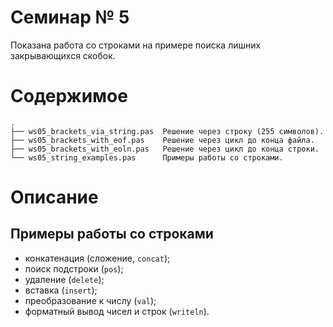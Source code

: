 # Семинар № 5

Показана работа со строками на примере поиска лишних закрывающихся скобок.

# Содержимое

    .
    ├── ws05_brackets_via_string.pas  Решение через строку (255 символов).
    ├── ws05_brackets_with_eof.pas    Решение через цикл до конца файла.
    ├── ws05_brackets_with_eoln.pas   Решение через цикл до конца строки.
    └── ws05_string_examples.pas      Примеры работы со строками.

# Описание

## Примеры работы со строками

* конкатенация (сложение, `concat`);
* поиск подстроки (`pos`);
* удаление (`delete`);
* вставка  (`insert`);
* преобразование к числу (`val`);
* форматный вывод чисел и строк (`writeln`).
